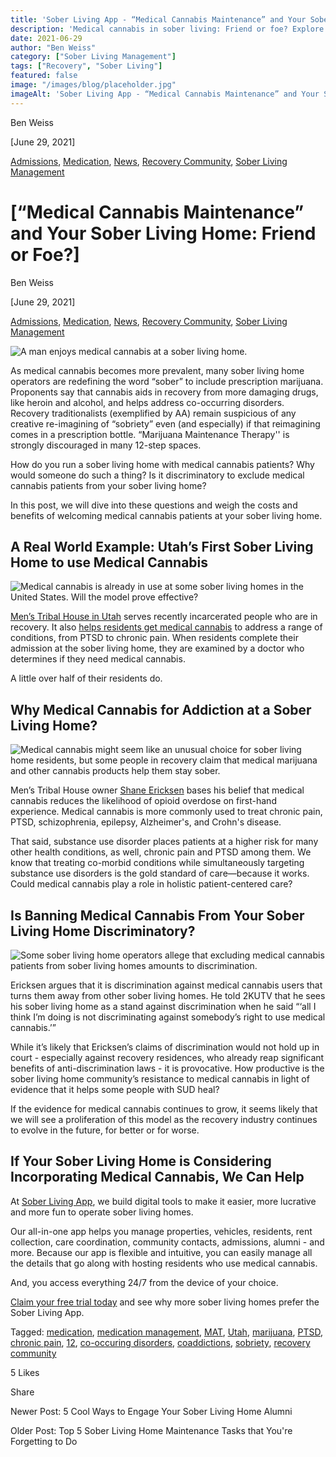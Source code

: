 ```yaml
---
title: 'Sober Living App - “Medical Cannabis Maintenance” and Your Sober Living Home: Friend or Foe?'
description: 'Medical cannabis in sober living: Friend or foe? Explore the debate, pros & cons for recovery homes, and if it aligns with true sobriety. Read more.'
date: 2021-06-29
author: "Ben Weiss"
category: ["Sober Living Management"]
tags: ["Recovery", "Sober Living"]
featured: false
image: "/images/blog/placeholder.jpg"
imageAlt: 'Sober Living App - “Medical Cannabis Maintenance” and Your Sober Living Home: Friend or Foe?'
---
```


Ben Weiss

[June 29, 2021]

[Admissions](https://soberlivingapp.com/sober-living-app-blog/category/Admissions), [Medication](https://soberlivingapp.com/sober-living-app-blog/category/Medication), [News](/sober-living-app-blog/category/News), [Recovery Community](/sober-living-app-blog/category/Recovery+Community), [Sober Living Management](/sober-living-app-blog/category/Sober+Living+Management)

#  [“Medical Cannabis Maintenance” and Your Sober Living Home: Friend or Foe?]

Ben Weiss

[June 29, 2021]

[Admissions](https://soberlivingapp.com/sober-living-app-blog/category/Admissions), [Medication](https://soberlivingapp.com/sober-living-app-blog/category/Medication), [News](/sober-living-app-blog/category/News), [Recovery Community](/sober-living-app-blog/category/Recovery+Community), [Sober Living Management](/sober-living-app-blog/category/Sober+Living+Management)

![A man enjoys medical cannabis at a sober living home.](/images/blog/medical-cannabis-maintenance-and-your-sober-living-home-friend-or-foe/Screen_Shot_2021-06-29_at_9.25.10_AM.png)

As medical cannabis becomes more prevalent, many sober living home operators are redefining the word “sober” to include prescription marijuana. Proponents say that cannabis aids in recovery from more damaging drugs, like heroin and alcohol, and helps address co-occurring disorders. Recovery traditionalists (exemplified by AA) remain suspicious of any creative re-imagining of “sobriety” even (and especially) if that reimagining comes in a prescription bottle. “Marijuana Maintenance Therapy'' is strongly discouraged in many 12-step spaces.

How do you run a sober living home with medical cannabis patients? Why would someone do such a thing? Is it discriminatory to exclude medical cannabis patients from your sober living home?  

In this post, we will dive into these questions and weigh the costs and benefits of welcoming medical cannabis patients at your sober living home.

## A Real World Example: Utah’s First Sober Living Home to use Medical Cannabis  

![Medical cannabis is already in use at some sober living homes in the United States. Will the model prove effective?](/images/blog/medical-cannabis-maintenance-and-your-sober-living-home-friend-or-foe/Screen_Shot_2021-06-29_at_9.25.19_AM.png)

[Men’s Tribal House in Utah](https://menstribalhouse.org/) serves recently incarcerated people who are in recovery. It also [helps residents get medical cannabis](https://kutv.com/news/addicted-utah/sober-living-home-likely-first-in-utah-to-use-medical-cannabis-to-aid-addiction-recovery) to address a range of conditions, from PTSD to chronic pain. When residents complete their admission at the sober living home, they are examined by a doctor who determines if they need medical cannabis. 

A little over half of their residents do.

## Why Medical Cannabis for Addiction at a Sober Living Home?  

![Medical cannabis might seem like an unusual choice for sober living home residents, but some people in recovery claim that medical marijuana and other cannabis products help them stay sober.](/images/blog/medical-cannabis-maintenance-and-your-sober-living-home-friend-or-foe/Screen_Shot_2021-06-29_at_9.25.27_AM.png)

Men’s Tribal House owner [Shane Ericksen](https://menstribalhouse.org/about/) bases his belief that medical cannabis reduces the likelihood of opioid overdose on first-hand experience. Medical cannabis is more commonly used to treat chronic pain, PTSD, schizophrenia, epilepsy, Alzheimer's, and Crohn's disease. 

That said, substance use disorder places patients at a higher risk for many other health conditions, as well, chronic pain and PTSD among them. We know that treating co-morbid conditions while simultaneously targeting substance use disorders is the gold standard of care—because it works. Could medical cannabis play a role in holistic patient-centered care? 

## Is Banning Medical Cannabis From Your Sober Living Home Discriminatory?

![Some sober living home operators allege that excluding medical cannabis patients from sober living homes amounts to discrimination.](/images/blog/medical-cannabis-maintenance-and-your-sober-living-home-friend-or-foe/Screen_Shot_2021-06-29_at_9.25.35_AM.png)

Ericksen argues that it is discrimination against medical cannabis users that turns them away from other sober living homes. He told 2KUTV that he sees his sober living home as a stand against discrimination when he said “‘all I think I’m doing is not discriminating against somebody’s right to use medical cannabis.’”

While it’s likely that Ericksen’s claims of discrimination would not hold up in court - especially against recovery residences, who already reap significant benefits of anti-discrimination laws - it is provocative. How productive is the sober living home community’s resistance to medical cannabis in light of evidence that it helps some people with SUD heal? 

If the evidence for medical cannabis continues to grow, it seems likely that we will see a proliferation of this model as the recovery industry continues to evolve in the future, for better or for worse. 

## If Your Sober Living Home is Considering Incorporating Medical Cannabis, We Can Help  

At [Sober Living App](/), we build digital tools to make it easier, more lucrative and more fun to operate sober living homes. 

Our all-in-one app helps you manage properties, vehicles, residents, rent collection, care coordination, community contacts, admissions, alumni - and more. Because our app is flexible and intuitive, you can easily manage all the details that go along with hosting residents who use medical cannabis.

And, you access everything 24/7 from the device of your choice. 

[Claim your free trial today](https://behavehealth.com/get-started) and see why more sober living homes prefer the Sober Living App.

Tagged: [medication](https://soberlivingapp.com/sober-living-app-blog/tag/medication), [medication management](https://soberlivingapp.com/sober-living-app-blog/tag/medication+management), [MAT](/sober-living-app-blog/tag/MAT), [Utah](/sober-living-app-blog/tag/Utah), [marijuana](https://soberlivingapp.com/sober-living-app-blog/tag/marijuana), [PTSD](https://soberlivingapp.com/sober-living-app-blog/tag/PTSD), [chronic pain](https://soberlivingapp.com/sober-living-app-blog/tag/chronic+pain), [12](https://soberlivingapp.com/sober-living-app-blog/tag/12), [co-occuring disorders](/sober-living-app-blog/tag/co-occuring+disorders), [coaddictions](https://soberlivingapp.com/sober-living-app-blog/tag/coaddictions), [sobriety](https://soberlivingapp.com/sober-living-app-blog/tag/sobriety), [recovery community](/sober-living-app-blog/tag/recovery+community)

5 Likes

Share

Newer Post: 5 Cool Ways to Engage Your Sober Living Home Alumni

Older Post: Top 5 Sober Living Home Maintenance Tasks that You're Forgetting to Do